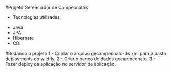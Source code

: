 #Projeto Gerenciador de Campeonatos

* Tecnologias utilizadas
- Java
- JPA 
- Hibernate
- CDI


#Rodando o projeto
1 - Copiar o arquivo gecampeonato-ds.xml para a pasta deployments do wildfly.
2 - Criar o banco de dados gecampeonato.
3 - Fazer deploy da aplicação no servidor de aplicação.
